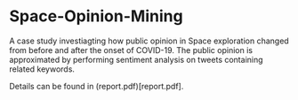 # Space-Opinion-Mining

A case study investiagting how public opinion in Space exploration changed from before and after the onset of COVID-19. The public opinion is approximated by performing sentiment analysis on tweets containing related keywords.

Details can be found in (report.pdf)[report.pdf].
